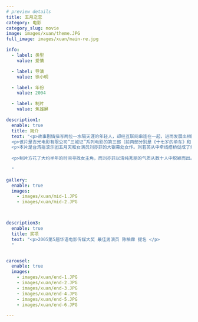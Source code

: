```yaml
---
# preview details
title: 五月之恋
category: 电影
category_slug: movie
image: images/xuan/theme.JPG
full_image: images/xuan/main-re.jpg

info:
  - label: 类型
    value: 爱情

  - label: 导演
    value: 徐小明

  - label: 年份
    value: 2004

  - label: 制片
    value: 焦雄屏

description1:
  enable: true
  title: 简介
  text: "<p>故事剧情描写两位一水隔天涯的年轻人，却经互联网串连在一起，进而发展出相隔千里的网络恋情。整个舞台从台北市都会的景致，辗转到苗栗县三义乡的油桐花风景，更远赴至黑龙江省哈尔滨市的雪地取景，让北国的雪地风貌和南国的情怀形成强烈的对比。《五月之恋》并不是部单纯的爱情电影，它背后蕴含着深刻的主题，那就是两岸的乡情延续成新一代另一种血浓于水的重新沟通与交流。</p>
  <p>该片是吉光电影有限公司“三城记”系列电影的第三部（前两部分别是《十七岁的单车》和《爱你爱我》）。</p>
  <p>本片是台湾摇滚乐团五月天和女演员刘亦菲的大银幕处女作。刘若英从中牵线搭桥促成了师弟师妹(五月天)与制片人焦雄屏的合作。 </p>
  
  <p>制片方花了大约半年的时间寻找女主角，而刘亦菲以清纯秀丽的气质从数十人中脱颖而出。为了剧情需要，制片方还特地为刘亦菲安排了为期两个月的戏曲及表演训练。唱腔、身段及戏剧表演，都是一对一训练的。</p>
  
  "

gallery:
  enable: true
  images:
    - images/xuan/mid-1.JPG
    - images/xuan/mid-2.JPG



description3:
  enable: true
  title: 奖项
  text: "<p>2005第5届华语电影传媒大奖 最佳男演员 陈柏霖 提名 </p>
  "


carousel:
  enable: true
  images:
    - images/xuan/end-1.JPG
    - images/xuan/end-2.JPG
    - images/xuan/end-3.JPG
    - images/xuan/end-4.JPG
    - images/xuan/end-5.JPG
    - images/xuan/end-6.JPG

---
```

